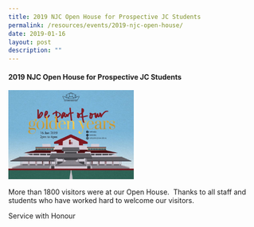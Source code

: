 ```yaml
---
title: 2019 NJC Open House for Prospective JC Students
permalink: /resources/events/2019-njc-open-house/
date: 2019-01-16
layout: post
description: ""
---
```

#### 2019 NJC Open House for Prospective JC Students

<img src="/images/events2.png" 
     style="width:50%">

More than 1800 visitors were at our Open House.  Thanks to all staff and students who have worked hard to welcome our visitors.

Service with Honour